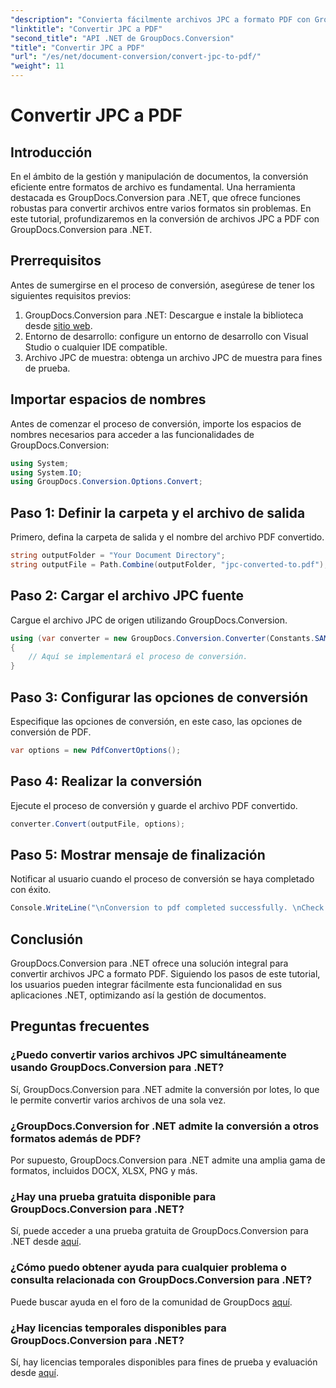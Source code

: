 ```yaml
---
"description": "Convierta fácilmente archivos JPC a formato PDF con GroupDocs.Conversion para .NET. Mejore su gestión documental con esta solución integral."
"linktitle": "Convertir JPC a PDF"
"second_title": "API .NET de GroupDocs.Conversion"
"title": "Convertir JPC a PDF"
"url": "/es/net/document-conversion/convert-jpc-to-pdf/"
"weight": 11
---
```


# Convertir JPC a PDF

## Introducción
En el ámbito de la gestión y manipulación de documentos, la conversión eficiente entre formatos de archivo es fundamental. Una herramienta destacada es GroupDocs.Conversion para .NET, que ofrece funciones robustas para convertir archivos entre varios formatos sin problemas. En este tutorial, profundizaremos en la conversión de archivos JPC a PDF con GroupDocs.Conversion para .NET.
## Prerrequisitos
Antes de sumergirse en el proceso de conversión, asegúrese de tener los siguientes requisitos previos:
1. GroupDocs.Conversion para .NET: Descargue e instale la biblioteca desde [sitio web](https://releases.groupdocs.com/conversion/net/).
2. Entorno de desarrollo: configure un entorno de desarrollo con Visual Studio o cualquier IDE compatible.
3. Archivo JPC de muestra: obtenga un archivo JPC de muestra para fines de prueba.

## Importar espacios de nombres
Antes de comenzar el proceso de conversión, importe los espacios de nombres necesarios para acceder a las funcionalidades de GroupDocs.Conversion:
```csharp
using System;
using System.IO;
using GroupDocs.Conversion.Options.Convert;
```

## Paso 1: Definir la carpeta y el archivo de salida
Primero, defina la carpeta de salida y el nombre del archivo PDF convertido.
```csharp
string outputFolder = "Your Document Directory";
string outputFile = Path.Combine(outputFolder, "jpc-converted-to.pdf");
```
## Paso 2: Cargar el archivo JPC fuente
Cargue el archivo JPC de origen utilizando GroupDocs.Conversion.
```csharp
using (var converter = new GroupDocs.Conversion.Converter(Constants.SAMPLE_JPC))
{
    // Aquí se implementará el proceso de conversión.
}
```
## Paso 3: Configurar las opciones de conversión
Especifique las opciones de conversión, en este caso, las opciones de conversión de PDF.
```csharp
var options = new PdfConvertOptions();
```
## Paso 4: Realizar la conversión
Ejecute el proceso de conversión y guarde el archivo PDF convertido.
```csharp
converter.Convert(outputFile, options);
```
## Paso 5: Mostrar mensaje de finalización
Notificar al usuario cuando el proceso de conversión se haya completado con éxito.
```csharp
Console.WriteLine("\nConversion to pdf completed successfully. \nCheck output in {0}", outputFolder);
```

## Conclusión
GroupDocs.Conversion para .NET ofrece una solución integral para convertir archivos JPC a formato PDF. Siguiendo los pasos de este tutorial, los usuarios pueden integrar fácilmente esta funcionalidad en sus aplicaciones .NET, optimizando así la gestión de documentos.
## Preguntas frecuentes
### ¿Puedo convertir varios archivos JPC simultáneamente usando GroupDocs.Conversion para .NET?
Sí, GroupDocs.Conversion para .NET admite la conversión por lotes, lo que le permite convertir varios archivos de una sola vez.
### ¿GroupDocs.Conversion for .NET admite la conversión a otros formatos además de PDF?
Por supuesto, GroupDocs.Conversion para .NET admite una amplia gama de formatos, incluidos DOCX, XLSX, PNG y más.
### ¿Hay una prueba gratuita disponible para GroupDocs.Conversion para .NET?
Sí, puede acceder a una prueba gratuita de GroupDocs.Conversion para .NET desde [aquí](https://releases.groupdocs.com/).
### ¿Cómo puedo obtener ayuda para cualquier problema o consulta relacionada con GroupDocs.Conversion para .NET?
Puede buscar ayuda en el foro de la comunidad de GroupDocs [aquí](https://forum.groupdocs.com/c/conversion/11).
### ¿Hay licencias temporales disponibles para GroupDocs.Conversion para .NET?
Sí, hay licencias temporales disponibles para fines de prueba y evaluación desde [aquí](https://purchase.groupdocs.com/temporary-license/).